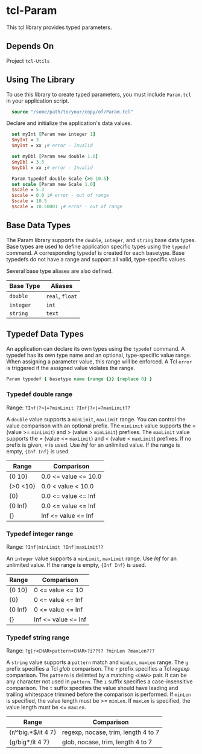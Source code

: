 # tcl-Param
This tcl library provides typed parameters.

## Depends On

Project `tcl-Utils`


## Using The Library

To use this library to create typed parameters, you must include
`Param.tcl` in your application script.

```Tcl
  source "/some/path/to/your/copy/of/Param.tcl"
```

Declare and initialize the application's data values.

```Tcl
  set myInt [Param new integer 1]
  $myInt = 3
  $myInt = xx ;# error - Invalid

  set myDbl [Param new double 1.0]
  $myDbl = 3.5
  $myDbl = xx ;# error - Invalid

  Param typedef double Scale {>0 10.5}
  set scale [Param new Scale 1.0]
  $scale = 5.3
  $scale = 0.0 ;# error - out of range
  $scale = 10.5
  $scale = 10.50001 ;# error - out of range
```

## Base Data Types

The Param library supports the `double`, `integer`, and `string` base data
types. Base types are used to define application specific types using the
`typedef` command. A corresponding typedef is created for each basetype. Base
typedefs do not have a range and support all valid, type-specific values.

Several base type aliases are also defined.

| Base Type | Aliases         |
| --------- | --------------- |
| `double`  | `real`, `float` |
| `integer` | `int`           |
| `string`  | `text`          |

## Typedef Data Types

An application can declare its own types using the `typedef` command. A typedef
has its own type name and an optional, type-specific value range. When assigning
a parameter value, this range will be enforced. A Tcl `error` is triggered if
the assigned value violates the range.

```tcl
Param typedef { basetype name {range {}} {replace 0} }
```

### Typedef double range

Range: `?Inf|?>|=?minLimit ?Inf|?<|=?maxLimit??`

A `double` value supports a `minLimit`, `maxLimit` range. You can control the
value comparison with an optional prefix. The `minLimit` value supports the
*=* (value >= `minLimit`) and *>* (value > `minLimit`) prefixes. The `maxLimit` value
supports the *=* (value <= `maxLimit`) and *<* (value < `maxLimit`) prefixes. If no
prefix is given, *=* is used. Use *Inf* for an unlimited value. If the range is
empty, `{Inf Inf}` is used.

| Range     | Comparison           |
| --------- | -------------------- |
| {0 10}    | 0.0 <= value <= 10.0 |
| {>0 <10}  | 0.0 < value < 10.0   |
| {0}       | 0.0 <= value <= Inf  |
| {0 Inf}   | 0.0 <= value <= Inf  |
| {}        | Inf <= value <= Inf  |

### Typedef integer range

Range: `?Inf|minLimit ?Inf|maxLimit??`

An `integer` value supports a `minLimit`, `maxLimit` range. Use *Inf* for an
unlimited value. If the range is empty, `{Inf Inf}` is used.

| Range     | Comparison           |
| --------- | -------------------- |
| {0 10}    | 0 <= value <= 10     |
| {0}       | 0 <= value <= Inf    |
| {0 Inf}   | 0 <= value <= Inf    |
| {}        | Inf <= value <= Inf  |

### Typedef string range

Range: `?g|r<CHAR>pattern<CHAR>?i??t? ?minLen ?maxLen???`

A `string` value supports a `pattern` match and `minLen`, `maxLen` range.
The `g` prefix specifies a Tcl *glob* comparison.
The `r` prefix specifies a Tcl *regexp* comparison.
The `pattern` is delimted by a matching `<CHAR>` pair. It can be any character
not used in `pattern`.
The `i` suffix specifies a case-insensitive comparison.
The `t` suffix specifies the value should have leading and trailing whitespace
trimmed before the comparison is performed.
If `minLen` is specified, the value length must be >= `minLen`.
If `maxLen` is specified, the value length must be <= `maxLen`.


| Range              | Comparison                          |
| ------------------ | ----------------------------------- |
| {r/^big.*$/it 4 7} | regexp, nocase, trim, length 4 to 7 |
| {g/big*/it 4 7}    | glob, nocase, trim, length 4 to 7   |
